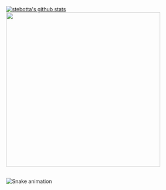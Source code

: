 
<div>
 <a href="https://github.com/stebotta"><img align="center" src="https://github-readme-stats.vercel.app/api?username=stebotta&show_icons=true&include_all_commits=true&bg_color=deg,184573,cec7b9&icon_color=123456&text_color=F7F6F3&title_color=123456&hide_border=true" alt="stebotta's github stats" /></a>  <a href="https://github.com/stebotta"><img align="center" width="420" src="https://github-readme-stats.vercel.app/api/top-langs/?username=stebotta&layout=compact&bg_color=deg,cec7b9,184573&icon_color=123456&text_color=F7F6F3&title_color=123456&hide_border=true" /></a> 

<br />
<br />
</div>

 ![Snake animation](https://github.com/stebotta/stebotta/blob/output/github-contribution-grid-snake.svg)
